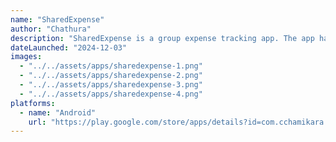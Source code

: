 ```yaml
---
name: "SharedExpense"
author: "Chathura"
description: "SharedExpense is a group expense tracking app. The app has a simple UI and has minimum functions."
dateLaunched: "2024-12-03"
images:
  - "../../assets/apps/sharedexpense-1.png"
  - "../../assets/apps/sharedexpense-2.png"
  - "../../assets/apps/sharedexpense-3.png"
  - "../../assets/apps/sharedexpense-4.png"
platforms:
  - name: "Android"
    url: "https://play.google.com/store/apps/details?id=com.cchamikara.sharedexpense"
---
```

